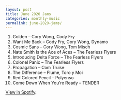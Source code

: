 ```yaml
---
layout: post
title: June 2020 Jams
categories: monthly-music
permalink: june-2020-jams/
---
```


1. Golden – Cory Wong, Cody Fry
2. Want Me Back – Cody Fry, Cory Wong, Dynamo
3. Cosmic Sans – Cory Wong, Tom Misch
4. Nate Smith Is the Ace of Aces – The Fearless Flyers
5. Introducing Delta Force – The Fearless Flyers
6. Colonel Panic – The Fearless Flyers
7. Propagation – Com Truise
8. The Difference – Flume, Toro y Moi
9. Red Colored Pencil – Polyenso
10. Come Down When You're Ready – TENDER

[View in Spotify][spotify].  

[spotify]: https://open.spotify.com/playlist/0ZYIZKUj1bF4ljxtpNBoXi?si=SpMeyzSGTMCxZ3C58KSCsQ